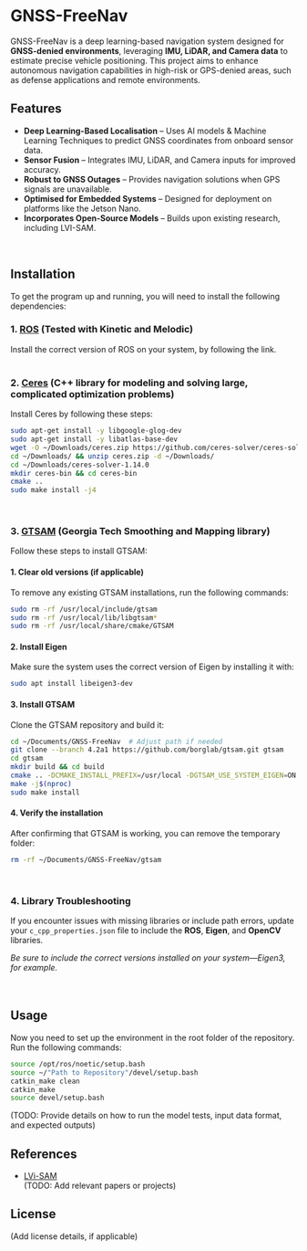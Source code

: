# GNSS-FreeNav  

GNSS-FreeNav is a deep learning-based navigation system designed for **GNSS-denied environments**, leveraging **IMU, LiDAR, and Camera data** to estimate precise vehicle positioning. This project aims to enhance autonomous navigation capabilities in high-risk or GPS-denied areas, such as defense applications and remote environments.  


## Features  
- **Deep Learning-Based Localisation** – Uses AI models & Machine Learning Techniques to predict GNSS coordinates from onboard sensor data.  
- **Sensor Fusion** – Integrates IMU, LiDAR, and Camera inputs for improved accuracy.  
- **Robust to GNSS Outages** – Provides navigation solutions when GPS signals are unavailable.  
- **Optimised for Embedded Systems** – Designed for deployment on platforms like the Jetson Nano.  
- **Incorporates Open-Source Models** – Builds upon existing research, including LVI-SAM.  
</br>


## Installation  
To get the program up and running, you will need to install the following dependencies:

### 1. [ROS](http://wiki.ros.org/ROS/Installation) (Tested with Kinetic and Melodic)
   Install the correct version of ROS on your system, by following the link. 
   </br></br>
   

### 2. [Ceres](http://ceres-solver.org/installation.html) (C++ library for modeling and solving large, complicated optimization problems)
   Install Ceres by following these steps:
   ```bash
   sudo apt-get install -y libgoogle-glog-dev
   sudo apt-get install -y libatlas-base-dev
   wget -O ~/Downloads/ceres.zip https://github.com/ceres-solver/ceres-solver/archive/1.14.0.zip
   cd ~/Downloads/ && unzip ceres.zip -d ~/Downloads/
   cd ~/Downloads/ceres-solver-1.14.0
   mkdir ceres-bin && cd ceres-bin
   cmake ..
   sudo make install -j4 
   ```
   </br>


### 3. [GTSAM](https://gtsam.org/get_started/) (Georgia Tech Smoothing and Mapping library)
Follow these steps to install GTSAM:
   #### 1. Clear old versions (if applicable)
   To remove any existing GTSAM installations, run the following commands:
   ```bash
   sudo rm -rf /usr/local/include/gtsam
   sudo rm -rf /usr/local/lib/libgtsam*
   sudo rm -rf /usr/local/share/cmake/GTSAM
   ```

   #### 2. Install Eigen
   Make sure the system uses the correct version of Eigen by installing it with:
   ```bash
   sudo apt install libeigen3-dev
   ```

   #### 3. Install GTSAM
   Clone the GTSAM repository and build it:
   ```bash
   cd ~/Documents/GNSS-FreeNav  # Adjust path if needed
   git clone --branch 4.2a1 https://github.com/borglab/gtsam.git gtsam
   cd gtsam
   mkdir build && cd build
   cmake .. -DCMAKE_INSTALL_PREFIX=/usr/local -DGTSAM_USE_SYSTEM_EIGEN=ON
   make -j$(nproc)
   sudo make install
   ```

   #### 4. Verify the installation
   After confirming that GTSAM is working, you can remove the temporary folder:
   ```bash
   rm -rf ~/Documents/GNSS-FreeNav/gtsam
   ```
   </br>


### 4. Library Troubleshooting  
If you encounter issues with missing libraries or include path errors, update your `c_cpp_properties.json` file to include the **ROS**, **Eigen**, and **OpenCV** libraries.  

*Be sure to include the correct versions installed on your system—Eigen3, for example.*  
</br></br>


## Usage  
   Now you need to set up the environment in the root folder of the repository. Run the following commands:
   ```bash
   source /opt/ros/noetic/setup.bash
   source ~/"Path to Repository"/devel/setup.bash
   catkin_make clean
   catkin_make
   source devel/setup.bash
   ```
(TODO: Provide details on how to run the model tests, input data format, and expected outputs)  





## References  
- [LVi-SAM](https://github.com/TixiaoShan/LVI-SAM)  
(TODO: Add relevant papers or projects)  

## License  
(Add license details, if applicable)